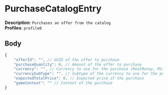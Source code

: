 # PurchaseCatalogEntry

**Description**: `Purchases an offer from the catalog` \
**Profiles**: `profile0`

## Body

```js
{
    "offerId": "", // GUID of the offer to purchase
    "purchaseQuantity": 0, // Amount of the offer to purchase
    "currency": "", // Currency to use for the purchase (RealMoney, MtxCurrency, GameItem, Other)
    "currencySubType": "", // Subtype of the currency to use for the purchase (Template ID usually)
    "expectedTotalPrice": 0, // Expected price of the purchase
    "gameContext": "" // Context of the purchase
}
```
